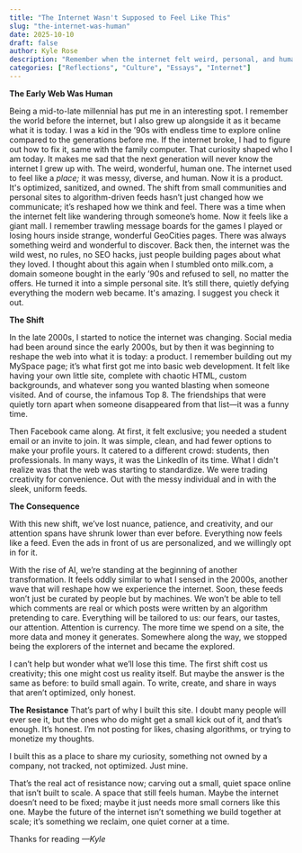 ```yaml
---
title: "The Internet Wasn't Supposed to Feel Like This"
slug: "the-internet-was-human"
date: 2025-10-10
draft: false
author: Kyle Rose
description: "Remember when the internet felt weird, personal, and human? This is about what we lost — and how to get it back."
categories: ["Reflections", "Culture", "Essays", "Internet"]
---
```


**The Early Web Was Human**

Being a mid-to-late millennial has put me in an interesting spot. I remember the world before the internet, but I also grew up alongside it as it became what it is today.
I was a kid in the ’90s with endless time to explore online compared to the generations before me. If the internet broke, I had to figure out how to fix it, same with the family computer. That curiosity shaped who I am today. It makes me sad that the next generation will never know the internet I grew up with. The weird, wonderful, human one.
The internet used to feel like a _place;_ it was messy, diverse, and human. Now it is a product. It's optimized, sanitized, and owned. The shift from small communities and personal sites to algorithm-driven feeds hasn’t just changed how we communicate; it’s reshaped how we think and feel. There was a time when the internet felt like wandering through someone’s home. Now it feels like a giant mall. I remember trawling message boards for the games I played or losing hours inside strange, wonderful GeoCities pages. There was always something weird and wonderful to discover. Back then, the internet was the wild west, no rules, no SEO hacks, just people building pages about what they loved. I thought about this again when I stumbled onto milk.com, a domain someone bought in the early ’90s and refused to sell, no matter the offers. He turned it into a simple personal site. It’s still there, quietly defying everything the modern web became.
It's amazing.
I suggest you check it out.

**The Shift**

In the late 2000s, I started to notice the internet was changing. Social media had been around since the early 2000s, but by then it was beginning to reshape the web into what it is today: a product.
I remember building out my MySpace page; it’s what first got me into basic web development. It felt like having your own little site, complete with chaotic HTML, custom backgrounds, and whatever song you wanted blasting when someone visited. And of course, the infamous Top 8. The friendships that were quietly torn apart when someone disappeared from that list—it was a funny time.

Then Facebook came along. At first, it felt exclusive; you needed a student email or an invite to join. It was simple, clean, and had fewer options to make your profile yours. It catered to a different crowd: students, then professionals. In many ways, it was the LinkedIn of its time. What I didn't realize was that the web was starting to standardize. We were trading creativity for convenience. Out with the messy individual and in with the sleek, uniform feeds.

**The Consequence**

With this new shift, we’ve lost nuance, patience, and creativity, and our attention spans have shrunk lower than ever before. Everything now feels like a feed. Even the ads in front of us are personalized, and we willingly opt in for it.

With the rise of AI, we’re standing at the beginning of another transformation. It feels oddly similar to what I sensed in the 2000s, another wave that will reshape how we experience the internet. Soon, these feeds won’t just be curated by people but by machines. We won’t be able to tell which comments are real or which posts were written by an algorithm pretending to care. Everything will be tailored to us: our fears, our tastes, our attention. Attention is currency. The more time we spend on a site, the more data and money it generates. Somewhere along the way, we stopped being the explorers of the internet and became the explored.

I can’t help but wonder what we’ll lose this time. The first shift cost us creativity; this one might cost us reality itself. But maybe the answer is the same as before: to build small again. To write, create, and share in ways that aren’t optimized, only honest.

**The Resistance**
That’s part of why I built this site. I doubt many people will ever see it, but the ones who do might get a small kick out of it, and that’s enough. It’s honest. I’m not posting for likes, chasing algorithms, or trying to monetize my thoughts.

I built this as a place to share my curiosity, something not owned by a company, not tracked, not optimized. Just mine.

That’s the real act of resistance now; carving out a small, quiet space online that isn’t built to scale. A space that still feels human.
Maybe the internet doesn’t need to be fixed; maybe it just needs more small corners like this one.
Maybe the future of the internet isn’t something we build together at scale; it’s something we reclaim, one quiet corner at a time.


Thanks for reading
_—Kyle_
